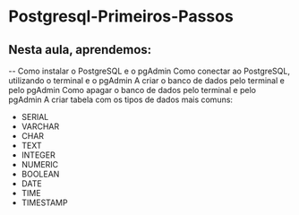 # Postgresql-Primeiros-Passos

## Nesta aula, aprendemos:

-- Como instalar o PostgreSQL e o pgAdmin
Como conectar ao PostgreSQL, utilizando o terminal e o pgAdmin
A criar o banco de dados pelo terminal e pelo pgAdmin
Como apagar o banco de dados pelo terminal e pelo pgAdmin
A criar tabela com os tipos de dados mais comuns:
- SERIAL
- VARCHAR
- CHAR
- TEXT
- INTEGER
- NUMERIC
- BOOLEAN
- DATE
- TIME
- TIMESTAMP
